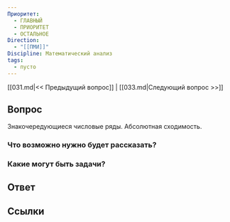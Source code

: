 ```yaml
---
Приоритет:
  - ГЛАВНЫЙ
  - ПРИОРИТЕТ
  - ОСТАЛЬНОЕ
Direction:
  - "[[ПМИ]]" 
Discipline: Математический анализ 
tags:
  - пусто
---
```

[[031.md|<< Предыдущий вопрос]] | [[033.md|Следующий вопрос >>]]
## Вопрос

Знакочередующиеся числовые ряды. Абсолютная сходимость.

### Что возможно нужно будет рассказать?

### Какие могут быть задачи?

## Ответ

## Ссылки
